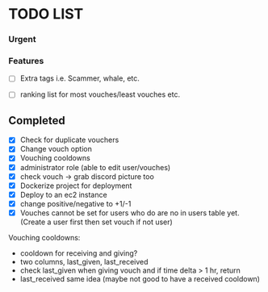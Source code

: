 # TODO LIST

### Urgent


### Features
- [ ] Extra tags i.e. Scammer, whale, etc.
- [ ] ranking list for most vouches/least vouches etc.


## Completed
- [x] Check for duplicate vouchers
- [x] Change vouch option
- [x] Vouching cooldowns
- [x] administrator role (able to edit user/vouches)
- [x] check vouch -> grab discord picture too
- [x] Dockerize project for deployment
- [x] Deploy to an ec2 instance
- [x] change positive/negative to +1/-1
- [x] Vouches cannot be set for users who do are no in users table yet. (Create a user first then set vouch if not user)

Vouching cooldowns:
- cooldown for receiving and giving?
- two columns, last_given, last_received
- check last_given when giving vouch and if time delta > 1 hr, return
- last_received same idea (maybe not good to have a received cooldown)
